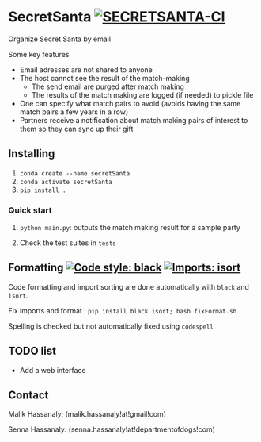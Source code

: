 # SecretSanta [![SECRETSANTA-CI](https://github.com/malihass/secretSanta/actions/workflows/ci.yml/badge.svg)](https://github.com/malihass/secretSanta/actions/workflows/ci.yml) 
Organize Secret Santa by email

Some key features
- Email adresses are not shared to anyone
- The host cannot see the result of the match-making
  - The send email are purged after match making
  - The results of the match making are logged (if needed) to pickle file
- One can specify what match pairs to avoid (avoids having the same match pairs a few years in a row)
- Partners receive a notification about match making pairs of interest to them so they can sync up their gift

## Installing

1. `conda create --name secretSanta`
2. `conda activate secretSanta`
3. `pip install .`

### Quick start

1. `python main.py`: outputs the match making result for a sample party

2. Check the test suites in `tests`

## Formatting [![Code style: black](https://img.shields.io/badge/code%20style-black-000000.svg)](https://github.com/psf/black) [![Imports: isort](https://img.shields.io/badge/%20imports-isort-%231674b1?style=flat&labelColor=ef8336)](https://pycqa.github.io/isort/)

Code formatting and import sorting are done automatically with `black` and `isort`. 

Fix imports and format : `pip install black isort; bash fixFormat.sh`

Spelling is checked but not automatically fixed using `codespell`

## TODO list
- Add a web interface

## Contact

Malik Hassanaly: (malik.hassanaly!at!gmail!com)

Senna Hassanaly: (senna.hassanaly!at!departmentofdogs!com)

